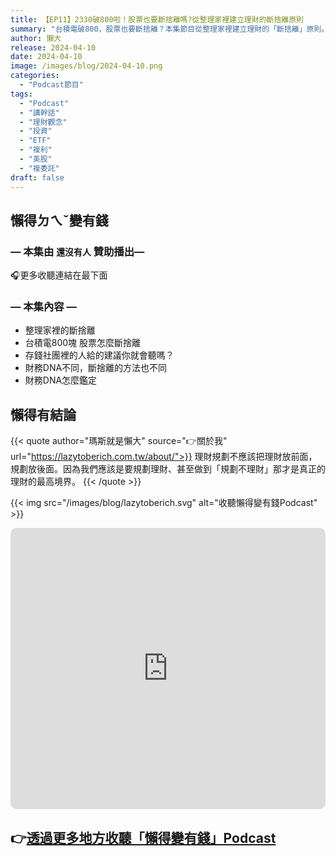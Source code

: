 ```yaml
---
title: 【EP11】2330破800啦！股票也要斷捨離嗎?從整理家裡建立理財的斷捨離原則
summary: "台積電破800，股票也要斷捨離？本集節目從整理家裡建立理財的「斷捨離」原則。深入探討如何將這個概念應用於股票投資，讓你學會篩選資產，擺脫不必要的持有，讓你的投資組合更精簡、更有效率。"
author: 懶大
release: 2024-04-10
date: 2024-04-10
image: /images/blog/2024-04-10.png
categories:
  - "Podcast節目"
tags:
  - "Podcast"
  - "講幹話"
  - "理財觀念"
  - "投資"
  - "ETF"
  - "複利"
  - "美股"
  - "複委託"
draft: false
---
```


## 懶得ㄉㄟˇ變有錢

### — 本集由 `還沒有人` 贊助播出—

🎧更多收聽連結在最下面

### — **本集內容** —

- 整理家裡的斷捨離
- 台積電800塊 股票怎麼斷捨離
- 存錢社團裡的人給的建議你就會聽嗎？
- 財務DNA不同，斷捨離的方法也不同
- 財務DNA怎麼鑑定

## 懶得有結論

{{< quote author="瑪斯就是懶大" source="👉關於我" url="https://lazytoberich.com.tw/about/">}}
理財規劃不應該把理財放前面，規劃放後面。因為我們應該是要規劃理財、甚至做到「規劃不理財」那才是真正的理財的最高境界。
{{< /quote >}}

{{< img src="/images/blog/lazytoberich.svg" alt="收聽懶得變有錢Podcast" >}}

<iframe id="embedPlayer" src="https://embed.podcasts.apple.com/us/podcast/%E6%87%B6%E5%BE%97%E8%AE%8A%E6%9C%89%E9%8C%A2/id1707756115?itsct=podcast_box_player&amp;itscg=30200&amp;ls=1&amp;theme=auto" height="450px" frameborder="0" sandbox="allow-forms allow-popups allow-same-origin allow-scripts allow-top-navigation-by-user-activation" allow="autoplay *; encrypted-media *; clipboard-write" style="width: 100%; max-width: 660px; overflow: hidden; border-radius: 10px; transform: translateZ(0px); animation: 2s ease 0s 6 normal none running loading-indicator; background-color: rgb(228, 228, 228);"></iframe>

## 👉[透過更多地方收聽「懶得變有錢」Podcast](https://solink.soundon.fm/lazytoberich)
